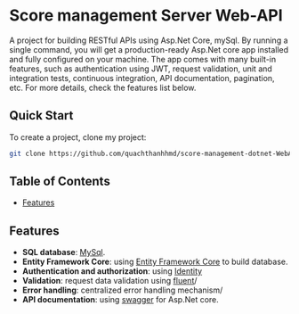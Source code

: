# Score management Server Web-API
A project for building RESTful APIs using Asp.Net Core, mySql.
By running a single command, you will get a production-ready Asp.Net core app installed and fully configured on your machine. The app comes with many built-in features, such as authentication using JWT, request validation, unit and integration tests, continuous integration, API documentation, pagination, etc. For more details, check the features list below.

## Quick Start


To create a project, clone my project:

```bash
git clone https://github.com/quachthanhhmd/score-management-dotnet-WebAPi.git
```

## Table of Contents

- [Features](#features)

## Features

- **SQL database**: [MySql](https://www.mysql.com).
- **Entity Framework Core**: using [Entity Framework Core](https://docs.microsoft.com/en-us/ef/core/) to build database.
- **Authentication and authorization**: using [Identity](https://docs.microsoft.com/en-us/aspnet/core/security/authentication/identity?view=aspnetcore-5.0&tabs=visual-studio)
- **Validation**: request data validation using [fluent](https://fluentvalidation.net/)/
- **Error handling**: centralized error handling mechanism/
- **API documentation**: using [swagger](https://swagger.io/) for Asp.Net core.
